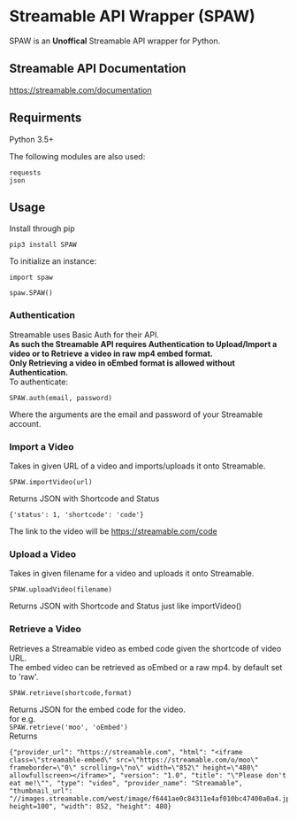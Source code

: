# Streamable API Wrapper (SPAW)
SPAW is an **Unoffical**   Streamable API wrapper for Python.  

## Streamable API Documentation
https://streamable.com/documentation

## Requirments
Python 3.5+  

The following modules are also used:
```
requests
json
```

## Usage
Install through pip  
```
pip3 install SPAW
```  
To initialize an instance:  
``` 
import spaw  

spaw.SPAW() 
```

### Authentication
Streamable uses Basic Auth for their API.  
**As such the Streamable API requires Authentication to Upload/Import a video or to Retrieve a video in raw mp4 embed format.  
Only Retrieving a video in oEmbed format is allowed without Authentication.**  
To authenticate:
```
SPAW.auth(email, password)
```  
Where the arguments are the email and password of your Streamable account.
### Import a Video
Takes in given URL of a video and imports/uploads it onto Streamable.  
```
SPAW.importVideo(url)
```
Returns JSON with Shortcode and Status
```
{'status': 1, 'shortcode': 'code'}
```
The link to the video will be https://streamable.com/code

### Upload a Video
Takes in given filename for a video and uploads it onto Streamable.
```
SPAW.uploadVideo(filename)
```
Returns JSON with Shortcode and Status just like importVideo()

### Retrieve a Video
Retrieves a Streamable video as embed code given the shortcode of video URL.  
The embed video can be retrieved as oEmbed or a raw mp4. by default set to 'raw'. 
```
SPAW.retrieve(shortcode,format)
```
Returns JSON for the embed code for the video.  
for e.g.  
`SPAW.retrieve('moo', 'oEmbed')`  
Returns
```
{"provider_url": "https://streamable.com", "html": "<iframe class=\"streamable-embed\" src=\"https://streamable.com/o/moo\" frameborder=\"0\" scrolling=\"no\" width=\"852\" height=\"480\" allowfullscreen></iframe>", "version": "1.0", "title": "\"Please don't eat me!\"", "type": "video", "provider_name": "Streamable", "thumbnail_url": "//images.streamable.com/west/image/f6441ae0c84311e4af010bc47400a0a4.jpg?height=100", "width": 852, "height": 480}
```